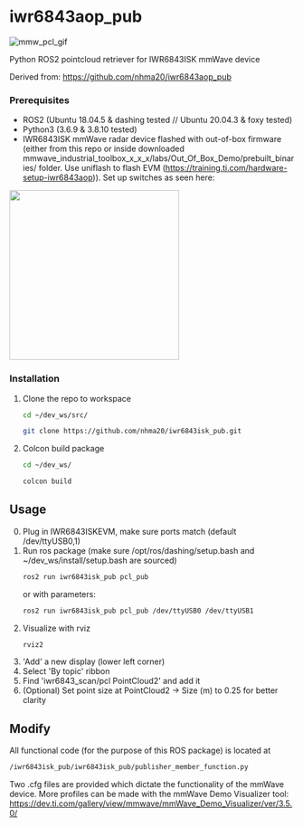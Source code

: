 # iwr6843aop_pub

![mmw_pcl_gif](https://user-images.githubusercontent.com/76950970/194247603-18e9031a-7d34-4747-9926-9d35d6e3df4e.gif)

Python ROS2 pointcloud retriever for IWR6843ISK mmWave device

Derived from: https://github.com/nhma20/iwr6843aop_pub


### Prerequisites

- ROS2 (Ubuntu 18.04.5 & dashing tested  // Ubuntu 20.04.3 & foxy tested)
- Python3 (3.6.9 & 3.8.10 tested)
- IWR6843ISK mmWave radar device flashed with out-of-box firmware (either from this repo or inside downloaded mmwave_industrial_toolbox_x_x_x/labs/Out_Of_Box_Demo/prebuilt_binaries/ folder. Use uniflash to flash EVM (https://training.ti.com/hardware-setup-iwr6843aop)). Set up switches as seen here:

<img src="https://user-images.githubusercontent.com/76950970/194248928-3aab1551-55ec-4969-842a-8e87486cdbc7.jpg" width="300">



### Installation

1. Clone the repo to workspace
   ```sh
   cd ~/dev_ws/src/
   ```
   ```sh
   git clone https://github.com/nhma20/iwr6843isk_pub.git
   ```
2. Colcon build package
   ```sh
   cd ~/dev_ws/
   ```
   ```sh
   colcon build
   ```


<!-- USAGE EXAMPLES -->
## Usage

0. Plug in IWR6843ISKEVM, make sure ports match (default /dev/ttyUSB0,1)
1. Run ros package (make sure /opt/ros/dashing/setup.bash and ~/dev_ws/install/setup.bash are sourced)
   ```sh
   ros2 run iwr6843isk_pub pcl_pub
   ```
   or with parameters:
   ```sh
   ros2 run iwr6843isk_pub pcl_pub /dev/ttyUSB0 /dev/ttyUSB1
   ```
2. Visualize with rviz
   ```sh
   rviz2
   ```
3. 'Add' a new display (lower left corner)
4. Select 'By topic' ribbon
5. Find 'iwr6843_scan/pcl PointCloud2' and add it
6. (Optional) Set point size at PointCloud2 -> Size (m) to 0.25 for better clarity

## Modify

All functional code (for the purpose of this ROS package) is located at
   ```sh
   /iwr6843isk_pub/iwr6843isk_pub/publisher_member_function.py
   ```
Two .cfg files are provided which dictate the functionality of the mmWave device. More profiles can be made with the mmWave Demo Visualizer tool: https://dev.ti.com/gallery/view/mmwave/mmWave_Demo_Visualizer/ver/3.5.0/
